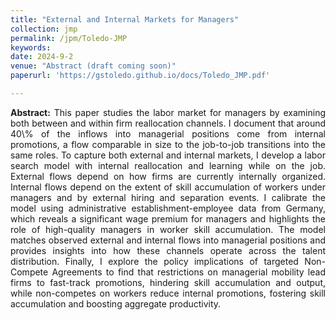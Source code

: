 ```yaml
---
title: "External and Internal Markets for Managers"
collection: jmp
permalink: /jpm/Toledo-JMP
keywords: 
date: 2024-9-2
venue: "Abstract (draft coming soon)"
paperurl: 'https://gstoledo.github.io/docs/Toledo_JMP.pdf'

---
```

<div style="text-align: justify;">
<strong>Abstract:</strong> This paper studies the labor market for managers by examining both between and within firm reallocation channels. I document that around 40\%  of the inflows into managerial positions come from internal promotions, a flow comparable in size to the job-to-job transitions into the same roles. To capture both external and internal markets, I develop a labor search model with internal reallocation and learning while on the job. External flows depend on how firms are currently internally organized. Internal flows depend on the extent of skill accumulation of workers under managers and by external hiring and separation events. I calibrate the model using administrative establishment-employee data from Germany, which reveals a significant wage premium for managers and highlights the role of high-quality managers in worker skill accumulation.  The model matches observed external and internal flows into managerial positions and provides insights into how these channels operate across the talent distribution. Finally, I explore the policy implications of targeted Non-Compete Agreements to find that restrictions on managerial mobility lead firms to fast-track promotions, hindering skill accumulation and output, while non-competes on workers reduce internal promotions, fostering skill accumulation and boosting aggregate productivity.
</div>


